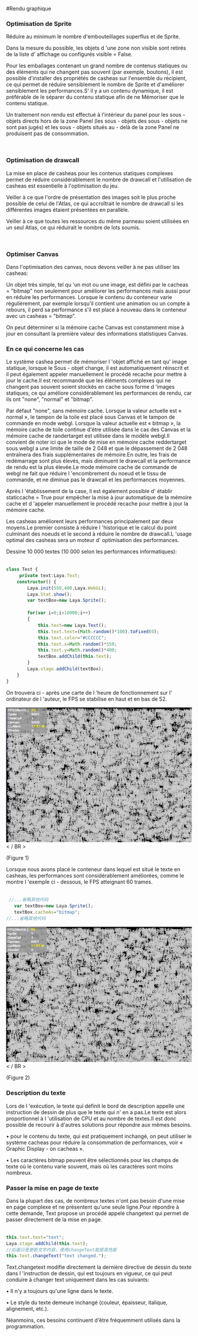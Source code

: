 #Rendu graphique

### **Optimisation de Sprite**

Réduire au minimum le nombre d'embouteillages superflus et de Sprite.

Dans la mesure du possible, les objets d 'une zone non visible sont retirés de la liste d' affichage ou configurés visible = False.

Pour les emballages contenant un grand nombre de contenus statiques ou des éléments qui ne changent pas souvent (par exemple, boutons), il est possible d'installer des propriétés de casheas sur l'ensemble du récipient, ce qui permet de réduire sensiblement le nombre de Sprite et d'améliorer sensiblement les performances.S' il y a un contenu dynamique, il est préférable de le séparer du contenu statique afin de ne Mémoriser que le contenu statique.

Un traitement non rendu est effectué à l'intérieur du panel pour les sous - objets directs hors de la zone Panel (les sous - objets des sous - objets ne sont pas jugés) et les sous - objets situés au - delà de la zone Panel ne produisent pas de consommation.

​

### **Optimisation de drawcall**

La mise en place de casheas pour les contenus statiques complexes permet de réduire considérablement le nombre de drawcall et l'utilisation de casheas est essentielle à l'optimisation du jeu.

Veiller à ce que l'ordre de présentation des images soit le plus proche possible de celui de l'Atlas, ce qui accroîtrait le nombre de drawcall si les différentes images étaient présentées en parallèle.

Veiller à ce que toutes les ressources du même panneau soient utilisées en un seul Atlas, ce qui réduirait le nombre de lots soumis.

​

### **Optimiser Canvas**

Dans l'optimisation des canvas, nous devons veiller à ne pas utiliser les casheas:

Un objet très simple, tel qu 'un mot ou une image, est défini par le cacheas = "bitmap" non seulement pour améliorer les performances mais aussi pour en réduire les performances.
Lorsque le contenu du conteneur varie régulièrement, par exemple lorsqu'il contient une animation ou un compte à rebours, il perd sa performance s'il est placé à nouveau dans le conteneur avec un casheas = "bitmap".

On peut déterminer si la mémoire cache Canvas est constamment mise à jour en consultant la première valeur des informations statistiques Canvas.

### **En ce qui concerne les cas**

Le système cashea permet de mémoriser l 'objet affiché en tant qu' image statique, lorsque le Sous - objet change, il est automatiquement réinscrit et il peut également appeler manuellement le procédé recache pour mettre à jour le cache.Il est recommandé que les éléments complexes qui ne changent pas souvent soient stockés en cache sous forme d 'images statiques, ce qui améliore considérablement les performances de rendu, car ils ont "none", "normal" et "bitmap".

Par défaut "none", sans mémoire cache.
Lorsque la valeur actuelle est « normal », le tampon de la toile est placé sous Canvas et le tampon de commande en mode webgl.
Lorsque la valeur actuelle est « bitmap », la mémoire cache de toile continue d'être utilisée dans le cas des Canvas et la mémoire cache de randertarget est utilisée dans le modèle webgl.Il convient de noter ici que le mode de mise en mémoire cache reddertarget sous webgl a une limite de taille de 2 048 et que le dépassement de 2 048 entraînera des frais supplémentaires de mémoire.En outre, les frais de redémarrage sont plus élevés, mais diminuent le drawcall et la performance de rendu est la plus élevée.Le mode mémoire cache de commande de webgl ne fait que réduire l 'encombrement du noeud et le tissu de commande, et ne diminue pas le drawcall et les performances moyennes.

Après l 'établissement de la case, il est également possible d' établir staticcache = True pour empêcher la mise à jour automatique de la mémoire cache et d 'appeler manuellement le procédé recache pour mettre à jour la mémoire cache.

Les casheas améliorent leurs performances principalement par deux moyens.Le premier consiste à réduire l 'historique et le calcul du point culminant des noeuds et le second à réduire le nombre de drawcall.L 'usage optimal des casheas sera un moteur d' optimisation des performances.

Dessine 10 000 textes (10 000 selon les performances informatiques):


```typescript

class Test {
     private text:Laya.Text;
    constructor() {
        Laya.init(550,400,Laya.WebGL);
        Laya.Stat.show();
        var textBox=new Laya.Sprite();

        for(var i=0;i<10000;i++)
        {
            this.text=new Laya.Text();
            this.text.text=(Math.random()*100).toFixed(0);
            this.text.color="#CCCCCC";
            this.text.x=Math.random()*550;
            this.text.y=Math.random()*400;
            textBox.addChild(this.text);
        }
        Laya.stage.addChild(textBox);
    }
}
```


On trouvera ci - après une carte de l 'heure de fonctionnement sur l' ordinateur de l 'auteur, le FPS se stabilise en haut et en bas de 52.

![1](img/1.png)< / BR >

(Figure 1)

Lorsque nous avons placé le conteneur dans lequel est situé le texte en casheas, les performances sont considérablement améliorées, comme le montre l 'exemple ci - dessous, le FPS atteignant 60 trames.


```typescript

 //...省略其他代码
   var textBox=new Laya.Sprite();
   textBox.cacheAs="bitmap";
//...省略其他代码
```


![2](img/2.png)< / BR >

(Figure 2)

### **Description du texte**

Lors de l 'exécution, le texte qui définit le bord de description appelle une instruction de dessin de plus que le texte qui n' en a pas.Le texte est alors proportionnel à l 'utilisation de CPU et au nombre de textes.Il est donc possible de recourir à d'autres solutions pour répondre aux mêmes besoins.

• pour le contenu du texte, qui est pratiquement inchangé, on peut utiliser le système cacheas pour réduire la consommation de performances, voir « Graphic Display - on cacheas ».

• Les caractères bitmap peuvent être sélectionnés pour les champs de texte où le contenu varie souvent, mais où les caractères sont moins nombreux.

### **Passer la mise en page de texte**

Dans la plupart des cas, de nombreux textes n'ont pas besoin d'une mise en page complexe et ne présentent qu'une seule ligne.Pour répondre à cette demande, Text propose un procédé appelé changetext qui permet de passer directement de la mise en page.


```typescript

this.text.text="text";
Laya.stage.addChild(this.text);
//后面只是更新文字内容，使用changeText能提高性能
this.text.changeText("text changed.");
```


Text.changetext modifie directement la dernière directive de dessin du texte dans l 'instruction de dessin, qui est toujours en vigueur, ce qui peut conduire à changer text uniquement dans les cas suivants:

• Il n'y a toujours qu'une ligne dans le texte.

• Le style du texte demeure inchangé (couleur, épaisseur, italique, alignement, etc.).

Néanmoins, ces besoins continuent d'être fréquemment utilisés dans la programmation.